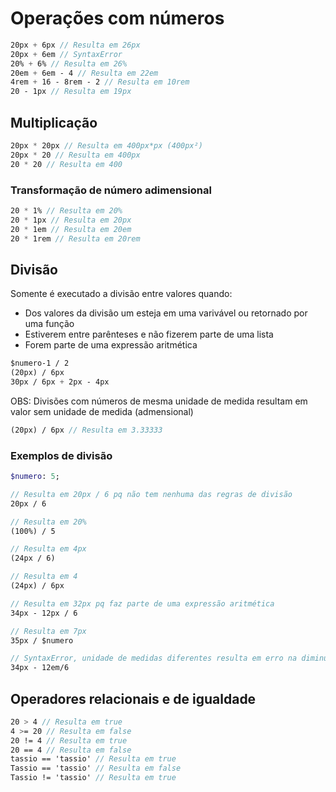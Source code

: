 # Operações com números

```sass
20px + 6px // Resulta em 26px
20px + 6em // SyntaxError
20% + 6% // Resulta em 26%
20em + 6em - 4 // Resulta em 22em
4rem + 16 - 8rem - 2 // Resulta em 10rem
20 - 1px // Resulta em 19px
```

## Multiplicação

```sass
20px * 20px // Resulta em 400px*px (400px²)
20px * 20 // Resulta em 400px
20 * 20 // Resulta em 400
```

### Transformação de número adimensional

```sass
20 * 1% // Resulta em 20%
20 * 1px // Resulta em 20px
20 * 1em // Resulta em 20em
20 * 1rem // Resulta em 20rem
```

## Divisão

Somente é executado a divisão entre valores quando:

* Dos valores da divisão um esteja em uma varivável ou retornado por uma função
* Estiverem entre parênteses e não fizerem parte de uma lista
* Forem parte de uma expressão aritmética

```sass
$numero-1 / 2
(20px) / 6px
30px / 6px + 2px - 4px
```

OBS: Divisões com números de mesma unidade de medida resultam em valor sem unidade de medida (admensional)

```sass
(20px) / 6px // Resulta em 3.33333
```

### Exemplos de divisão

```sass
$numero: 5;

// Resulta em 20px / 6 pq não tem nenhuma das regras de divisão
20px / 6

// Resulta em 20%
(100%) / 5

// Resulta em 4px
(24px / 6)

// Resulta em 4
(24px) / 6px

// Resulta em 32px pq faz parte de uma expressão aritmética
34px - 12px / 6

// Resulta em 7px
35px / $numero

// SyntaxError, unidade de medidas diferentes resulta em erro na diminuição
34px - 12em/6
```

## Operadores relacionais e de igualdade

```sass
20 > 4 // Resulta em true
4 >= 20 // Resulta em false
20 != 4 // Resulta em true
20 == 4 // Resulta em false
tassio == 'tassio' // Resulta em true
Tassio == 'tassio' // Resulta em false
Tassio != 'tassio' // Resulta em true
```